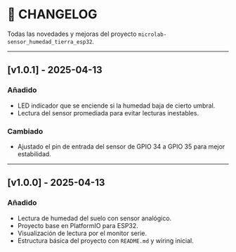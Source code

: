 # 📜 CHANGELOG

Todas las novedades y mejoras del proyecto `microlab-sensor_humedad_tierra_esp32`.

---

## [v1.0.1] - 2025-04-13

### Añadido

- LED indicador que se enciende si la humedad baja de cierto umbral.
- Lectura del sensor promediada para evitar lecturas inestables.

### Cambiado

- Ajustado el pin de entrada del sensor de GPIO 34 a GPIO 35 para mejor estabilidad.

---

## [v1.0.0] - 2025-04-13

### Añadido

- Lectura de humedad del suelo con sensor analógico.
- Proyecto base en PlatformIO para ESP32.
- Visualización de lectura por el monitor serie.
- Estructura básica del proyecto con `README.md` y wiring inicial.
